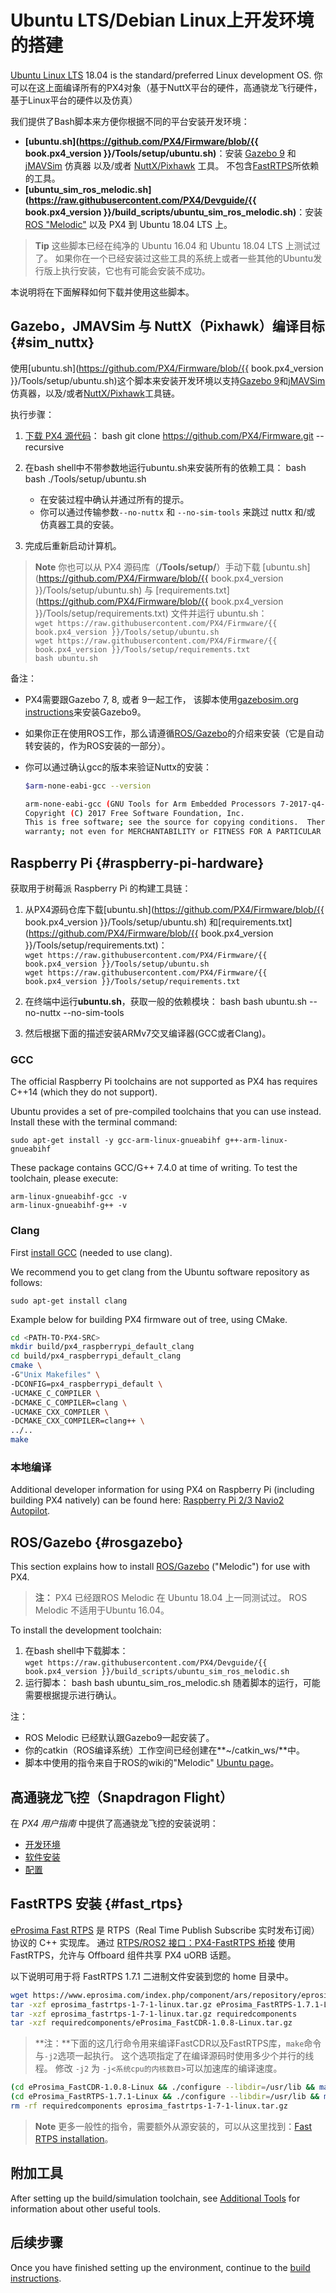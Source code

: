 # Ubuntu LTS/Debian Linux上开发环境的搭建

[Ubuntu Linux LTS](https://wiki.ubuntu.com/LTS) 18.04 is the standard/preferred Linux development OS. 你可以在这上面编译所有的PX4对象（基于NuttX平台的硬件，高通骁龙飞行硬件，基于Linux平台的硬件以及仿真）

我们提供了Bash脚本来方便你根据不同的平台安装开发环境：

* **[ubuntu.sh](https://github.com/PX4/Firmware/blob/{{ book.px4_version }}/Tools/setup/ubuntu.sh)**：安装 [Gazebo 9](../simulation/gazebo.md) 和 [jMAVSim](../simulation/jmavsim.md) 仿真器 以及/或者 [NuttX/Pixhawk](../setup/building_px4.md#nuttx) 工具。 不包含[FastRTPS](#fast_rtps)所依赖的工具。
* **[ubuntu_sim_ros_melodic.sh](https://raw.githubusercontent.com/PX4/Devguide/{{ book.px4_version }}/build_scripts/ubuntu_sim_ros_melodic.sh)**：安装 [ROS "Melodic"](#rosgazebo) 以及 PX4 到 Ubuntu 18.04 LTS 上。

> **Tip** 这些脚本已经在纯净的 Ubuntu 16.04 和 Ubuntu 18.04 LTS 上测试过了。 如果你在一个已经安装过这些工具的系统上或者一些其他的Ubuntu发行版上执行安装，它也有可能会安装不成功。

本说明将在下面解释如何下载并使用这些脚本。

## Gazebo，JMAVSim 与 NuttX（Pixhawk）编译目标 {#sim_nuttx}

使用[ubuntu.sh](https://github.com/PX4/Firmware/blob/{{ book.px4_version }}/Tools/setup/ubuntu.sh)这个脚本来安装开发环境以支持[Gazebo 9](../simulation/gazebo.md)和[jMAVSim](../simulation/jmavsim.md)仿真器，以及/或者[NuttX/Pixhawk](../setup/building_px4.md#nuttx)工具链。

执行步骤：

1. [下载 PX4 源代码](../setup/building_px4.md)： 
        bash
        git clone https://github.com/PX4/Firmware.git --recursive

2. 在bash shell中不带参数地运行ubuntu.sh来安装所有的依赖工具： 
        bash
        bash ./Tools/setup/ubuntu.sh
    
      
    * 在安装过程中确认并通过所有的提示。
    * 你可以通过传输参数`--no-nuttx` 和 `--no-sim-tools` 来跳过 nuttx 和/或 仿真器工具的安装。
3. 完成后重新启动计算机。

> **Note** 你也可以从 PX4 源码库（**/Tools/setup/**）手动下载 [ubuntu.sh](https://github.com/PX4/Firmware/blob/{{ book.px4_version }}/Tools/setup/ubuntu.sh) 与 [requirements.txt](https://github.com/PX4/Firmware/blob/{{ book.px4_version }}/Tools/setup/requirements.txt) 文件并运行 ubuntu.sh：   
> `wget https://raw.githubusercontent.com/PX4/Firmware/{{ book.px4_version }}/Tools/setup/ubuntu.sh`   
> `wget https://raw.githubusercontent.com/PX4/Firmware/{{ book.px4_version }}/Tools/setup/requirements.txt`   
> `bash ubuntu.sh`

备注：

* PX4需要跟Gazebo 7, 8, 或者 9一起工作， 该脚本使用[gazebosim.org instructions](http://gazebosim.org/tutorials?tut=install_ubuntu&cat=install)来安装Gazebo9。
* 如果你正在使用ROS工作，那么请遵循[ROS/Gazebo](#rosgazebo)的介绍来安装（它是自动转安装的，作为ROS安装的一部分）。
* 你可以通过确认gcc的版本来验证Nuttx的安装：
    
    ```bash
    $arm-none-eabi-gcc --version
    
    arm-none-eabi-gcc (GNU Tools for Arm Embedded Processors 7-2017-q4-major) 7.2.1 20170904 (release) [ARM/embedded-7-branch revision 255204]
    Copyright (C) 2017 Free Software Foundation, Inc.
    This is free software; see the source for copying conditions.  There is NO
    warranty; not even for MERCHANTABILITY or FITNESS FOR A PARTICULAR PURPOSE.
    ```

<!-- Do we need to add to our scripts or can we assume correct version installs over?
Remove any old versions of the arm-none-eabi toolchain.</p>

<pre><code class="sh">sudo apt-get remove gcc-arm-none-eabi gdb-arm-none-eabi binutils-arm-none-eabi gcc-arm-embedded
sudo add-apt-repository --remove ppa:team-gcc-arm-embedded/ppa
</code></pre>

<p>-->

## Raspberry Pi {#raspberry-pi-hardware}

<!-- NOTE: RaPi docker toolchain (for comparison) here: https://github.com/PX4/containers/blob/master/docker/Dockerfile_armhf -->

获取用于树莓派 Raspberry Pi 的构建工具链：

1. 从PX4源码仓库下载[ubuntu.sh](https://github.com/PX4/Firmware/blob/{{ book.px4_version }}/Tools/setup/ubuntu.sh) 和[requirements.txt](https://github.com/PX4/Firmware/blob/{{ book.px4_version }}/Tools/setup/requirements.txt)：   
    `wget https://raw.githubusercontent.com/PX4/Firmware/{{ book.px4_version }}/Tools/setup/ubuntu.sh`   
    `wget https://raw.githubusercontent.com/PX4/Firmware/{{ book.px4_version }}/Tools/setup/requirements.txt`
2. 在终端中运行**ubuntu.sh**，获取一般的依赖模块： 
        bash
        bash ubuntu.sh --no-nuttx --no-sim-tools

3. 然后根据下面的描述安装ARMv7交叉编译器(GCC或者Clang)。

### GCC

The official Raspberry Pi toolchains are not supported as PX4 has requires C++14 (which they do not support).

Ubuntu provides a set of pre-compiled toolchains that you can use instead. Install these with the terminal command:

    sudo apt-get install -y gcc-arm-linux-gnueabihf g++-arm-linux-gnueabihf
    

These package contains GCC/G++ 7.4.0 at time of writing. To test the toolchain, please execute:

    arm-linux-gnueabihf-gcc -v
    arm-linux-gnueabihf-g++ -v
    

### Clang

First [install GCC](#gcc) (needed to use clang).

We recommend you to get clang from the Ubuntu software repository as follows:

    sudo apt-get install clang
    

Example below for building PX4 firmware out of tree, using CMake.

```sh
cd <PATH-TO-PX4-SRC>
mkdir build/px4_raspberrypi_default_clang
cd build/px4_raspberrypi_default_clang
cmake \
-G"Unix Makefiles" \
-DCONFIG=px4_raspberrypi_default \
-UCMAKE_C_COMPILER \
-DCMAKE_C_COMPILER=clang \
-UCMAKE_CXX_COMPILER \
-DCMAKE_CXX_COMPILER=clang++ \
../..
make
```

### 本地编译

Additional developer information for using PX4 on Raspberry Pi (including building PX4 natively) can be found here: [Raspberry Pi 2/3 Navio2 Autopilot](https://docs.px4.io/en/flight_controller/raspberry_pi_navio2.html).

## ROS/Gazebo {#rosgazebo}

This section explains how to install [ROS/Gazebo](../ros/README.md) ("Melodic") for use with PX4.

> **注：** PX4 已经跟ROS Melodic 在 Ubuntu 18.04 上一同测试过。 ROS Melodic 不适用于Ubuntu 16.04。

To install the development toolchain:

1. 在bash shell中下载脚本：   
    `wget https://raw.githubusercontent.com/PX4/Devguide/{{ book.px4_version }}/build_scripts/ubuntu_sim_ros_melodic.sh`
2. 运行脚本： 
        bash
        bash ubuntu_sim_ros_melodic.sh 随着脚本的运行，可能需要根据提示进行确认。

注：

* ROS Melodic 已经默认跟Gazebo9一起安装了。
* 你的catkin（ROS编译系统）工作空间已经创建在**~/catkin_ws/**中。
* 脚本中使用的指令来自于ROS的wiki的"Melodic" [Ubuntu page](http://wiki.ros.org/melodic/Installation/Ubuntu)。

## 高通骁龙飞控（Snapdragon Flight）

在 *PX4 用户指南* 中提供了高通骁龙飞控的安装说明：

* [开发环境](https://docs.px4.io/en/flight_controller/snapdragon_flight_dev_environment_installation.html)
* [软件安装](https://docs.px4.io/en/flight_controller/snapdragon_flight_software_installation.html)
* [配置](https://docs.px4.io/en/flight_controller/snapdragon_flight_configuration.html)

## FastRTPS 安装 {#fast_rtps}

[eProsima Fast RTPS](http://eprosima-fast-rtps.readthedocs.io/en/latest/) 是 RTPS（Real Time Publish Subscribe 实时发布订阅）协议的 C++ 实现库。 通过 [RTPS/ROS2 接口：PX4-FastRTPS 桥接](../middleware/micrortps.md) 使用 FastRTPS，允许与 Offboard 组件共享 PX4 uORB 话题。

以下说明可用于将 FastRTPS 1.7.1 二进制文件安装到您的 home 目录中。

```sh
wget https://www.eprosima.com/index.php/component/ars/repository/eprosima-fast-rtps/eprosima-fast-rtps-1-7-1/eprosima_fastrtps-1-7-1-linux-tar-gz -O eprosima_fastrtps-1-7-1-linux.tar.gz
tar -xzf eprosima_fastrtps-1-7-1-linux.tar.gz eProsima_FastRTPS-1.7.1-Linux/
tar -xzf eprosima_fastrtps-1-7-1-linux.tar.gz requiredcomponents
tar -xzf requiredcomponents/eProsima_FastCDR-1.0.8-Linux.tar.gz
```

> **注：**下面的这几行命令用来编译FastCDR以及FastRTPS库，`make`命令与`-j2`选项一起执行。 这个选项指定了在编译源码时使用多少个并行的线程。 修改 `-j2` 为 `-j<系统cpu的内核数目>`可以加速库的编译速度。

```sh
(cd eProsima_FastCDR-1.0.8-Linux && ./configure --libdir=/usr/lib && make -j2 && sudo make install)
(cd eProsima_FastRTPS-1.7.1-Linux && ./configure --libdir=/usr/lib && make -j2 && sudo make install)
rm -rf requiredcomponents eprosima_fastrtps-1-7-1-linux.tar.gz
```

> **Note** 更多一般性的指令，需要额外从源安装的，可以从这里找到：[Fast RTPS installation](../setup/fast-rtps-installation.md)。

## 附加工具

After setting up the build/simulation toolchain, see [Additional Tools](../setup/generic_dev_tools.md) for information about other useful tools.

## 后续步骤

Once you have finished setting up the environment, continue to the [build instructions](../setup/building_px4.md).